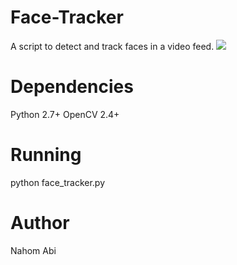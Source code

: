 # Face-Tracker
A script to detect and track faces in a video feed.
<img src='anim.gif' />
# Dependencies
Python 2.7+
OpenCV 2.4+
# Running
python face_tracker.py
# Author
Nahom Abi

